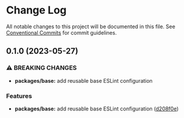 # Change Log

All notable changes to this project will be documented in this file.
See [Conventional Commits](https://conventionalcommits.org) for commit guidelines.

## 0.1.0 (2023-05-27)

### ⚠ BREAKING CHANGES

- **packages/base:** add reusable base ESLint configuration

### Features

- **packages/base:** add reusable base ESLint configuration ([d208f0e](https://github.com/finando/eslint-config/commit/d208f0e9cf2a3b197957f303f3b77d8b2c78f27d))
